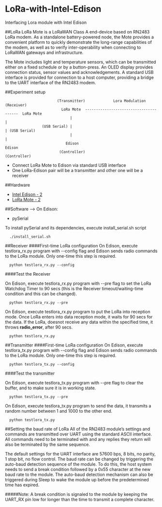 # LoRa-with-Intel-Edison
Interfacing Lora module with Intel Edison

##LoRa
LoRa Mote is a LoRaWAN Class A end-device based on RN2483 LoRa modem. As a standalone battery-powered node, the Mote provides a convenient platform to quickly demonstrate the long-range capabilities of the modem, as well as to verify inter-operability when connecting to LoRaWAN gateways and infrastructure.

The Mote includes light and temperature sensors, which can be transmitted either on a fixed schedule or by a button-press. An OLED display provides connection status, sensor values and acknowledgements. A standard USB interface is provided for connection to a host computer, providing a bridge to the UART interface of the RN2483 modem.

##Experiment setup

                            (Transmitter)             Lora Modulation            (Receiver)
                              LoRa Mote  ---------------------------------------  LoRa Mote
                                  |                                                   |
                     (USB Serial) |                                                   | (USB Serial)
                                  |                                                   |
                                Edison                                              Edison
                             (Controller)                                        (Controller)
                             
* Connect LoRa Mote to Edison via standard USB interface
* One LoRa-Edison pair will be a transmitter and other one will be a receiver

##Hardware
* [Intel Edison - 2](http://www.intel.com/content/www/us/en/do-it-yourself/edison.html)
* [LoRa Mote - 2](http://www.microchip.com/DevelopmentTools/ProductDetails.aspx?PartNO=dm164138#utm_medium=Press-Release&utm_term=LoRa%20Certification%20&utm_content=WPD&utm_campaign=868MHz)

##Software
--> On Edison:

* pySerial

To install pySerial and its dependencies, execute install_serial.sh script

      ./install_serial.sh

##Receiver
####First-time LoRa configuration
On Edison, execute testlora_rx.py program with --config flag and Edison sends radio commands to the LoRa module. Only one-time this step is required.

      python testlora_rx.py --config

####Test the Receiver

On Edison, execute testlora_rx.py program with --pre flag to set the LoRa Watchdog Timer to 90 secs (this is the Receiver timeout/waiting-time condition and this can be changed). 
      
      python testlora_rx.py --pre
      
On Edison, execute testlora_rx.py program to put the LoRa into reception mode. Once LoRa enters into data reception mode, it waits for 90 secs for the data. If the LoRa, doesnot receive any data within the specified time, it throws **radio_error**, after 90 secs.

      python testlora_rx.py


##Transmitter
####First-time LoRa configuration
On Edison, execute testlora_tx.py program with --config flag and Edison sends radio commands to the LoRa module. Only one-time this step is required.

      python testlora_tx.py --config

####Test the transmitter

On Edison, execute testlora_tx.py program with --pre flag to clear the buffer, and to make sure it is in working state. 
      
      python testlora_tx.py --pre
      
On Edison, execute testlora_tx.py program to send the data, it transmits a random number between 1 and 1000 to the other end.

      python testlora_tx.py

##Setting the baud rate of LoRa
All of the RN2483 module’s settings and commands are transmitted over UART using the standard ASCII interface. All commands need to be terminated with <CR><LF> and any replies they return will also be terminated by the same sequence.

The default settings for the UART interface are 57600 bps, 8 bits, no parity, 1 stop bit, no flow control. The baud rate can be changed by triggering the auto-baud detection sequence of the module. To do this, the host system needs to send a break condition followed by a 0x55 character at the new baud rate to the module. The auto-baud detection mechanism can also be triggered during Sleep to wake the module up before the predetermined time has expired. 



#####Note:
A break condition is signaled to the module by keeping the UART_RX pin low for longer than the time to transmit a complete character.




